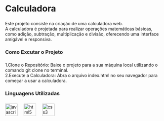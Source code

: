 <h1 align="left">Calculadora</h1>

###

<p align="left">Este projeto consiste na criação de uma calculadora web. <br>A calculadora é projetada para realizar operações matemáticas básicas, como adição, subtração, multiplicação e divisão, oferecendo uma interface amigável e responsiva.</p>

###

<h3 align="left">Como Excutar o Projeto</h3>

###

<p align="left">1.Clone o Repositório: Baixe o projeto para a sua máquina local utilizando o comando git clone no terminal.<br>2.Execute a Calculadora: Abra o arquivo index.html no seu navegador para começar a usar a calculadora.</p>

###

<h3 align="left">Linguagens Utilizadas</h3>

###

<div align="left">
  <img src="https://cdn.jsdelivr.net/gh/devicons/devicon/icons/javascript/javascript-original.svg" height="40" alt="javascript logo"  />
  <img width="12" />
  <img src="https://cdn.jsdelivr.net/gh/devicons/devicon/icons/html5/html5-original.svg" height="40" alt="html5 logo"  />
  <img width="12" />
  <img src="https://cdn.jsdelivr.net/gh/devicons/devicon/icons/css3/css3-original.svg" height="40" alt="css3 logo"  />
</div>

###
